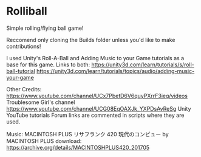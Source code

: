 # Rolliball
Simple rolling/flying ball game!

Reccomend only cloning the Builds folder unless you'd like to make contributions!

I used Unity's Roll-A-Ball and Adding Music to your Game tutorials as a base for this game. Links to both:
https://unity3d.com/learn/tutorials/s/roll-ball-tutorial
https://unity3d.com/learn/tutorials/topics/audio/adding-music-your-game

Other Credits:
https://www.youtube.com/channel/UCx7PbetD6V6quyPXrrF3ieg/videos Troublesome Girl's channel
https://www.youtube.com/channel/UCG08EqOAXJk_YXPDsAvReSg Unity YouTube tutorials
Forum links are commented in scripts where they are used.

Music: MACINTOSH PLUS リサフランク 420 現代のコンピュー by MACINTOSH PLUS
download: https://archive.org/details/MACINTOSHPLUS420_201705
